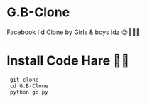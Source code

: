 # G.B-Clone
Facebook I'd Clone by Girls &amp; boys idz 😍✌🏻💫

# Install Code Hare ✌🏻
     git clone 
     cd G.B-Clone
     python go.py
